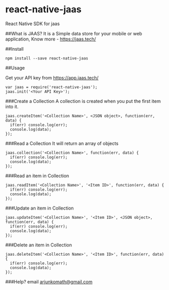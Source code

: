 # react-native-jaas
React Native SDK for jaas

##What is JAAS?
It is a Simple data store for your mobile or web application, Know more - https://jaas.tech/

##Install
```
npm install --save react-native-jaas
```

##Usage

Get your API key from https://app.jaas.tech/
```
var jaas = require('react-native-jaas');
jaas.init('<Your API Key>');
```

###Create a Collection
A collection is created when you put the first item into it.
```
jaas.createItem('<Collection Name>', <JSON object>, function(err, data) {
  if(err) console.log(err);
  console.log(data);
});
```

###Read a Collection
It will return an array of objects
```
jaas.collection('<Collection Name>', function(err, data) {
  if(err) console.log(err);
  console.log(data);
});
```

###Read an item in Collection
```
jaas.readItem('<Collection Name>', '<Item ID>', function(err, data) {
  if(err) console.log(err);
  console.log(data);
});
```

###Update an item in Collection
```
jaas.updateItem('<Collection Name>', '<Item ID>', <JSON object>, function(err, data) {
  if(err) console.log(err);
  console.log(data);
});
```

###Delete an item in Collection
```
jaas.deleteItem('<Collection Name>', '<Item ID>', function(err, data) {
  if(err) console.log(err);
  console.log(data);
});
```

###Help?
email arjunkomath@gmail.com
